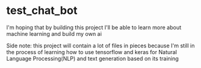 # test_chat_bot

I'm hoping that by building this project I'll be able to learn more about machine learning and build my own ai

Side note: this project will contain a lot of files in pieces because I'm still in the process of learning how to use tensorflow and keras for Natural Language Processing(NLP) and text generation based on its training